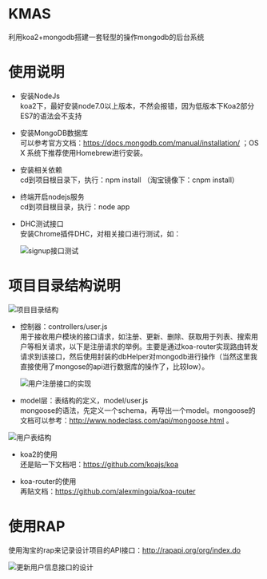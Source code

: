 # KMAS
利用koa2+mongodb搭建一套轻型的操作mongodb的后台系统
# 使用说明
- 安装NodeJs  
  koa2下，最好安装node7.0以上版本，不然会报错，因为低版本下Koa2部分ES7的语法会不支持
- 安装MongoDB数据库  
  可以参考官方文档：https://docs.mongodb.com/manual/installation/ ；OS X 系统下推荐使用Homebrew进行安装。
- 安装相关依赖  
   cd到项目根目录下，执行：npm install （淘宝镜像下：cnpm install）
- 终端开启nodejs服务  
  cd到项目根目录，执行：node app
- DHC测试接口  
  安装Chrome插件DHC，对相关接口进行测试，如：

    ![signup接口测试](http://upload-images.jianshu.io/upload_images/5307186-1efca5d7c8ddd2ff.png?imageMogr2/auto-orient/strip%7CimageView2/2/w/1240)

# 项目目录结构说明
  
![项目目录结构](http://upload-images.jianshu.io/upload_images/5307186-d29cb13923ae11db.png?imageMogr2/auto-orient/strip%7CimageView2/2/w/1240)

- 控制器：controllers/user.js  
  用于接收用户模块的接口请求，如注册、更新、删除、获取用于列表、搜索用户等相关请求，以下是注册请求的举例。主要是通过koa-router实现路由转发请求到该接口，然后使用封装的dbHelper对mongodb进行操作（当然这里我直接使用了mongose的api进行数据库的操作了，比较low）。

    ![用户注册接口的实现](http://upload-images.jianshu.io/upload_images/5307186-bd283eeebc2a704d.png?imageMogr2/auto-orient/strip%7CimageView2/2/w/1240)

- model层：表结构的定义，model/user.js  
  mongoose的语法，先定义一个schema，再导出一个model。mongoose的文档可以参考：http://www.nodeclass.com/api/mongoose.html 。
  
![用户表结构](http://upload-images.jianshu.io/upload_images/5307186-a2f18ca07c580904.png?imageMogr2/auto-orient/strip%7CimageView2/2/w/1240)

- koa2的使用  
  还是贴一下文档吧：https://github.com/koajs/koa

- koa-router的使用  
  再贴文档：https://github.com/alexmingoia/koa-router 

# 使用RAP  
  使用淘宝的rap来记录设计项目的API接口：http://rapapi.org/org/index.do
  
  ![更新用户信息接口的设计](http://upload-images.jianshu.io/upload_images/5307186-a628a6d42d64f4bf.png?imageMogr2/auto-orient/strip%7CimageView2/2/w/1240)








